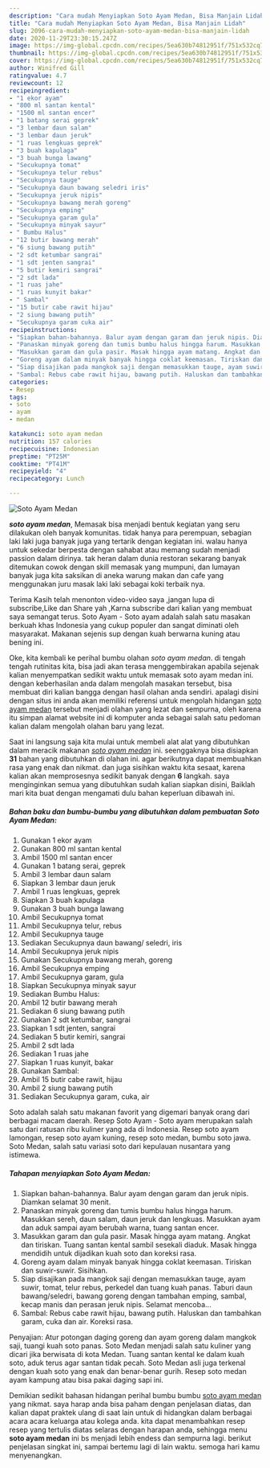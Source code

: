 ```yaml
---
description: "Cara mudah Menyiapkan Soto Ayam Medan, Bisa Manjain Lidah"
title: "Cara mudah Menyiapkan Soto Ayam Medan, Bisa Manjain Lidah"
slug: 2096-cara-mudah-menyiapkan-soto-ayam-medan-bisa-manjain-lidah
date: 2020-11-29T23:30:15.247Z
image: https://img-global.cpcdn.com/recipes/5ea630b74812951f/751x532cq70/soto-ayam-medan-foto-resep-utama.jpg
thumbnail: https://img-global.cpcdn.com/recipes/5ea630b74812951f/751x532cq70/soto-ayam-medan-foto-resep-utama.jpg
cover: https://img-global.cpcdn.com/recipes/5ea630b74812951f/751x532cq70/soto-ayam-medan-foto-resep-utama.jpg
author: Winifred Gill
ratingvalue: 4.7
reviewcount: 12
recipeingredient:
- "1 ekor ayam"
- "800 ml santan kental"
- "1500 ml santan encer"
- "1 batang serai geprek"
- "3 lembar daun salam"
- "3 lembar daun jeruk"
- "1 ruas lengkuas geprek"
- "3 buah kapulaga"
- "3 buah bunga lawang"
- "Secukupnya tomat"
- "Secukupnya telur rebus"
- "Secukupnya tauge"
- "Secukupnya daun bawang seledri iris"
- "Secukupnya jeruk nipis"
- "Secukupnya bawang merah goreng"
- "Secukupnya emping"
- "Secukupnya garam gula"
- "Secukupnya minyak sayur"
- " Bumbu Halus"
- "12 butir bawang merah"
- "6 siung bawang putih"
- "2 sdt ketumbar sangrai"
- "1 sdt jenten sangrai"
- "5 butir kemiri sangrai"
- "2 sdt lada"
- "1 ruas jahe"
- "1 ruas kunyit bakar"
- " Sambal"
- "15 butir cabe rawit hijau"
- "2 siung bawang putih"
- "Secukupnya garam cuka air"
recipeinstructions:
- "Siapkan bahan-bahannya. Balur ayam dengan garam dan jeruk nipis. Diamkan selamat 30 menit."
- "Panaskan minyak goreng dan tumis bumbu halus hingga harum. Masukkan sereh, daun salam, daun jeruk dan lengkuas. Masukkan ayam dan aduk sampai ayam berubah warna, tuang santan encer."
- "Masukkan garam dan gula pasir. Masak hingga ayam matang. Angkat dan tiriskan. Tuang santan kental sambil sesekali diaduk. Masak hingga mendidih untuk dijadikan kuah soto dan koreksi rasa."
- "Goreng ayam dalam minyak banyak hingga coklat keemasan. Tiriskan dan suwir-suwir. Sisihkan."
- "Siap disajikan pada mangkok saji dengan memasukkan tauge, ayam suwir, tomat, telur rebus, perkedel dan tuang kuah panas. Taburi daun bawang/seledri, bawang goreng dengan tambahan emping, sambal, kecap manis dan perasan jeruk nipis. Selamat mencoba..."
- "Sambal: Rebus cabe rawit hijau, bawang putih. Haluskan dan tambahkan garam, cuka dan air. Koreksi rasa."
categories:
- Resep
tags:
- soto
- ayam
- medan

katakunci: soto ayam medan 
nutrition: 157 calories
recipecuisine: Indonesian
preptime: "PT25M"
cooktime: "PT41M"
recipeyield: "4"
recipecategory: Lunch

---
```



![Soto Ayam Medan](https://img-global.cpcdn.com/recipes/5ea630b74812951f/751x532cq70/soto-ayam-medan-foto-resep-utama.jpg)

<b><i>soto ayam medan</i></b>, Memasak bisa menjadi bentuk kegiatan yang seru dilakukan oleh banyak komunitas. tidak hanya para perempuan, sebagian laki laki juga banyak juga yang tertarik dengan kegiatan ini. walau hanya untuk sekedar berpesta dengan sahabat atau memang sudah menjadi passion dalam dirinya. tak heran dalam dunia restoran sekarang banyak ditemukan cowok dengan skill memasak yang mumpuni, dan lumayan banyak juga kita saksikan di aneka warung makan dan cafe yang menggunakan juru masak laki laki sebagai koki terbaik nya.

Terima Kasih telah menonton video-video saya ,jangan lupa di subscribe,Like dan Share yah ,Karna subscribe dari kalian yang membuat saya semangat terus. Soto Ayam - Soto ayam adalah salah satu masakan berkuah khas Indonesia yang cukup populer dan sangat diminati oleh masyarakat. Makanan sejenis sup dengan kuah berwarna kuning atau bening ini.

Oke, kita kembali ke perihal bumbu olahan <i>soto ayam medan</i>. di tengah tengah rutinitas kita, bisa jadi akan terasa menggembirakan apabila sejenak kalian menyempatkan sedikit waktu untuk memasak soto ayam medan ini. dengan keberhasilan anda dalam mengolah masakan tersebut, bisa membuat diri kalian bangga dengan hasil olahan anda sendiri. apalagi disini dengan situs ini anda akan memiliki referensi untuk mengolah hidangan <u>soto ayam medan</u> tersebut menjadi olahan yang lezat dan sempurna, oleh karena itu simpan alamat website ini di komputer anda sebagai salah satu pedoman kalian dalam mengolah olahan baru yang lezat.


Saat ini langsung saja kita mulai untuk membeli alat alat yang dibutuhkan dalam meracik makanan <u><i>soto ayam medan</i></u> ini. seenggaknya bisa disiapkan <b>31</b> bahan yang dibutuhkan di olahan ini. agar berikutnya dapat membuahkan rasa yang enak dan nikmat. dan juga sisihkan waktu kita sesaat, karena kalian akan memprosesnya sedikit banyak dengan <b>6</b> langkah. saya menginginkan semua yang dibutuhkan sudah kalian siapkan disini, Baiklah mari kita buat dengan mengamati dulu bahan keperluan dibawah ini.

<!--inarticleads1-->

##### Bahan baku dan bumbu-bumbu yang dibutuhkan dalam pembuatan Soto Ayam Medan:

1. Gunakan 1 ekor ayam
1. Gunakan 800 ml santan kental
1. Ambil 1500 ml santan encer
1. Gunakan 1 batang serai, geprek
1. Ambil 3 lembar daun salam
1. Siapkan 3 lembar daun jeruk
1. Ambil 1 ruas lengkuas, geprek
1. Siapkan 3 buah kapulaga
1. Gunakan 3 buah bunga lawang
1. Ambil Secukupnya tomat
1. Ambil Secukupnya telur, rebus
1. Ambil Secukupnya tauge
1. Sediakan Secukupnya daun bawang/ seledri, iris
1. Ambil Secukupnya jeruk nipis
1. Gunakan Secukupnya bawang merah, goreng
1. Ambil Secukupnya emping
1. Ambil Secukupnya garam, gula
1. Siapkan Secukupnya minyak sayur
1. Sediakan  Bumbu Halus:
1. Ambil 12 butir bawang merah
1. Sediakan 6 siung bawang putih
1. Gunakan 2 sdt ketumbar, sangrai
1. Siapkan 1 sdt jenten, sangrai
1. Sediakan 5 butir kemiri, sangrai
1. Ambil 2 sdt lada
1. Sediakan 1 ruas jahe
1. Siapkan 1 ruas kunyit, bakar
1. Gunakan  Sambal:
1. Ambil 15 butir cabe rawit, hijau
1. Ambil 2 siung bawang putih
1. Sediakan Secukupnya garam, cuka, air


Soto adalah salah satu makanan favorit yang digemari banyak orang dari berbagai macam daerah. Resep Soto Ayam - Soto ayam merupakan salah satu dari ratusan ribu kuliner yang ada di Indonesia. Resep soto ayam lamongan, resep soto ayam kuning, resep soto medan, bumbu soto jawa. Soto Medan, salah satu variasi soto dari kepulauan nusantara yang istimewa. 

<!--inarticleads2-->

##### Tahapan menyiapkan Soto Ayam Medan:

1. Siapkan bahan-bahannya. Balur ayam dengan garam dan jeruk nipis. Diamkan selamat 30 menit.
1. Panaskan minyak goreng dan tumis bumbu halus hingga harum. Masukkan sereh, daun salam, daun jeruk dan lengkuas. Masukkan ayam dan aduk sampai ayam berubah warna, tuang santan encer.
1. Masukkan garam dan gula pasir. Masak hingga ayam matang. Angkat dan tiriskan. Tuang santan kental sambil sesekali diaduk. Masak hingga mendidih untuk dijadikan kuah soto dan koreksi rasa.
1. Goreng ayam dalam minyak banyak hingga coklat keemasan. Tiriskan dan suwir-suwir. Sisihkan.
1. Siap disajikan pada mangkok saji dengan memasukkan tauge, ayam suwir, tomat, telur rebus, perkedel dan tuang kuah panas. Taburi daun bawang/seledri, bawang goreng dengan tambahan emping, sambal, kecap manis dan perasan jeruk nipis. Selamat mencoba...
1. Sambal: Rebus cabe rawit hijau, bawang putih. Haluskan dan tambahkan garam, cuka dan air. Koreksi rasa.


Penyajian: Atur potongan daging goreng dan ayam goreng dalam mangkok saji, tuangi kuah soto panas. Soto Medan menjadi salah satu kuliner yang dicari jika berwisata di kota Medan. Tuang santan kental ke dalam kuah soto, aduk terus agar santan tidak pecah. Soto Medan asli juga terkenal dengan kuah soto yang enak dan benar-benar gurih. Resep soto medan ayam kampung atau bisa pakai daging sapi ini. 

Demikian sedikit bahasan hidangan perihal bumbu bumbu <u>soto ayam medan</u> yang nikmat. saya harap anda bisa paham dengan penjelasan diatas, dan kalian dapat praktek ulang di saat lain untuk di hidangkan dalam berbagai acara acara keluarga atau kolega anda. kita dapat menambahkan resep resep yang tertulis diatas selaras dengan harapan anda, sehingga menu <b>soto ayam medan</b> ini bs menjadi lebih endess dan sempurna lagi. berikut penjelasan singkat ini, sampai bertemu lagi di lain waktu. semoga hari kamu menyenangkan.
